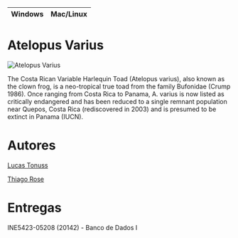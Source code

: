 Windows        | Mac/Linux
-------------- | ------------

# Atelopus Varius

![Atelopus Varius](http://upload.wikimedia.org/wikipedia/commons/0/0a/Atelopus_varius_1.jpg)

The Costa Rican Variable Harlequin Toad (Atelopus varius), also known as the clown frog, is a neo-tropical true toad from the family Bufonidae (Crump 1986). Once ranging from Costa Rica to Panama, A. varius is now listed as critically endangered and has been reduced to a single remnant population near Quepos, Costa Rica (rediscovered in 2003) and is presumed to be extinct in Panama (IUCN).

# Autores

[Lucas Tonuss](https://github.com/tonussi/)

[Thiago Rose](https://github.com/thisenrose/)

# Entregas

INE5423-05208 (20142) - Banco de Dados I
